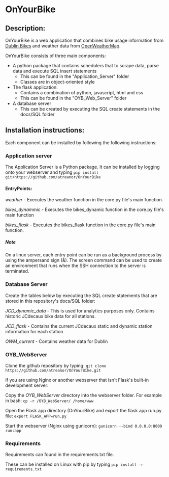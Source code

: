 # OnYourBike


## Description:

OnYourBike is a web application that combines bike usage information from [Dublin Bikes](http://www.dublinbikes.ie/) and weather data from [OpenWeatherMap](https://openweathermap.org/).

OnYourBike consists of three main components:

- A python package that contains schedulers that to scrape data, parse data and execute SQL insert statements
  - This can be found in the "Application_Server" folder
  - Classes are in object-oriented style
- The flask application:
  - Contains a combination of python, javascript, html and css
  - This can be found in the "OYB_Web_Server" folder
- A database server 
  - This can be created by executing the SQL create statements in the docs/SQL folder
  
 
## Installation instructions:

Each component can be installed by following the following instructions:

### Application server

The Application Server is a Python package. It can be installed by logging onto your webserver and typing `pip install git+https://github.com/atreanor/OnYourBike`

#### EntryPoints:

*weather* - Executes the weather function in the core.py file's main function.

*bikes_dynammic* - Executes the bikes_dynamic function in the core.py file's main function

*bikes_flask* - Executes the bikes_flask function in the core.py file's main function.

##### Note

On a linux server, each entry point can be run as a background process by using the ampersand sign (&). The screen command can be used to create an environment that runs when the SSH connection to the server is terminated.

### Database Server

Create the tables below by executing the SQL create statements that are stored in this repository's docs/SQL folder:

*JCD_dynamic_data* - This is used for analytics purposes only. Contains historic JCdecaux bike data for all stations.

*JCD_flask* - Contains the current JCdecaux static and dynamic station information for each station

*OWM_current* - Contains weather data for Dublin


### OYB_WebServer

Clone the github repository by typing:
`git clone https://github.com/atreanor/OnYourBike.git`

If you are using Nginx or another webserver that isn't Flask's built-in development server:

Copy the *OYB_WebServer* directory into the webserver folder. For example in bash:
`cp -r /OYB_WebServer/ /home/www`

Open the Flask app directory (OnYourBike) and export the flask app run.py file:
`export FLASK_APP=run.py`

Start the webserver (Nginx using gunicorn):
`gunicorn --bind 0.0.0.0:8000 run:app`

### Requirements

Requirements can found in the requirements.txt file.

These can be installed on Linux with pip by typing `pip install -r requirements.txt`


